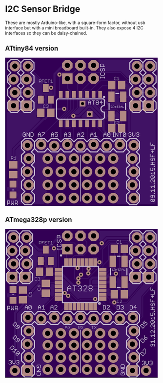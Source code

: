 # I2C Sensor Bridge

These are mostly Arduino-like, with a square-form factor, without usb interface but with a mini breadboard built-in.
They also expose 4 I2C interfaces so they can be daisy-chained.

## ATtiny84 version

![ATtiny84 version](/attiny84/images/top.png)


## ATmega328p version

![ATtiny84 version](/atmega328p/images/top.png)

